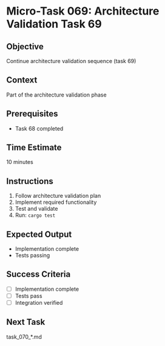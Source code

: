 # Micro-Task 069: Architecture Validation Task 69

## Objective
Continue architecture validation sequence (task 69)

## Context
Part of the architecture validation phase

## Prerequisites
- Task 68 completed

## Time Estimate
10 minutes

## Instructions
1. Follow architecture validation plan
2. Implement required functionality
3. Test and validate
4. Run: `cargo test`

## Expected Output
- Implementation complete
- Tests passing

## Success Criteria
- [ ] Implementation complete
- [ ] Tests pass
- [ ] Integration verified

## Next Task
task_070_*.md
